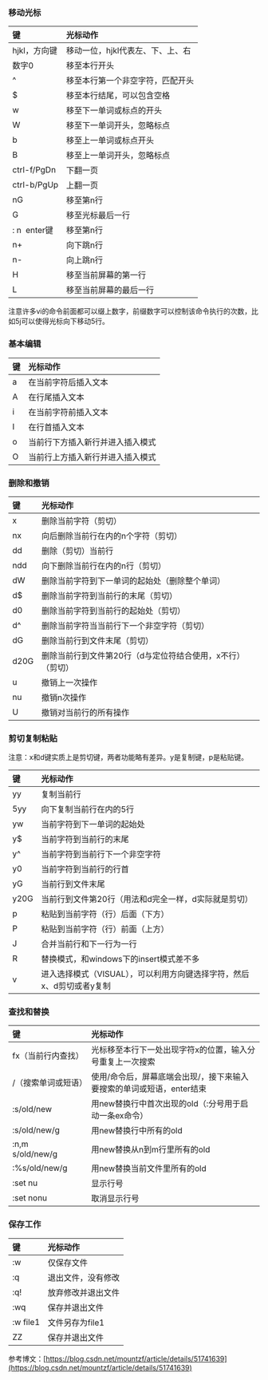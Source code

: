 ### 移动光标
| 键 | 光标动作 |
| :--- | :--- |
| hjkl，方向键 | 移动一位，hjkl代表左、下、上、右 |
| 数字0 | 移至本行开头 |
| ^ | 移至本行第一个非空字符，匹配开头 |
| $ | 移至本行结尾，可以包含空格 |
| w | 移至下一单词或标点的开头 |
| W | 移至下一单词开头，忽略标点 |
| b | 移至上一单词或标点开头 |
| B | 移至上一单词开头，忽略标点 |
| ctrl-f/PgDn | 下翻一页 |
| ctrl-b/PgUp | 上翻一页 |
| nG | 移至第n行 |
| G | 移至光标最后一行 |
| : n  enter键 | 移至第n行 |
| n+ | 向下跳n行 |
| n- | 向上跳n行 |
| H | 移至当前屏幕的第一行 |
| L | 移至当前屏幕的最后一行 |

注意许多vi的命令前面都可以缀上数字，前缀数字可以控制该命令执行的次数，比如5j可以使得光标向下移动5行。
### 基本编辑
| 键 | 光标动作 |
| :--- | :--- |
| a | 在当前字符后插入文本 |
| A | 在行尾插入文本 |
| i | 在当前字符前插入文本 |
| I | 在行首插入文本 |
| o | 当前行下方插入新行并进入插入模式 |
| O | 当前行上方插入新行并进入插入模式 |

### 删除和撤销
| 键 | 光标动作 |
| :--- | :--- |
| x | 删除当前字符（剪切） |
| nx | 向后删除当前行在内的n个字符（剪切） |
| dd | 删除（剪切）当前行 |
| ndd | 向下删除当前行在内的n行（剪切） |
| dW | 删除当前字符到下一单词的起始处（删除整个单词） |
| d$ | 删除当前字符到当前行的末尾（剪切） |
| d0 | 删除当前字符到当前行的起始处（剪切） |
| d^ | 删除当前字符当当前行下一个非空字符（剪切） |
| dG | 删除当前行到文件末尾（剪切） |
| d20G | 删除当前行到文件第20行（d与定位符结合使用，x不行）（剪切） |
| u | 撤销上一次操作 |
| nu | 撤销n次操作 |
| U | 撤销对当前行的所有操作 |

### 剪切复制粘贴
注意：x和d键实质上是剪切键，两者功能略有差异。y是复制键，p是粘贴键。

| 键 | 光标动作 |
| :--- | :--- |
| yy | 复制当前行 |
| 5yy | 向下复制当前行在内的5行 |
| yw | 当前字符到下一单词的起始处 |
| y$ | 当前字符到当前行的末尾 |
| y^ | 当前字符到当前行下一个非空字符 |
| y0 | 当前字符到当前行的行首 |
| yG | 当前行到文件末尾 |
| y20G | 当前行到文件第20行（用法和d完全一样，d实际就是剪切） |
| p | 粘贴到当前字符（行）后面（下方） |
| P | 粘贴到当前字符（行）前面（上方） |
| J | 合并当前行和下一行为一行 |
| R | 替换模式，和windows下的insert模式差不多 |
| v | 进入选择模式（VISUAL），可以利用方向键选择字符，然后x、d剪切或者y复制 |

### 查找和替换
| 键 | 光标动作 |
| :--- | :--- |
| fx（当前行内查找） | 光标移至本行下一处出现字符x的位置，输入分号重复上一次搜索 |
| /（搜索单词或短语） | 使用/命令后，屏幕底端会出现/，接下来输入要搜索的单词或短语，enter结束 |
| :s/old/new | 用new替换行中首次出现的old（:分号用于启动一条ex命令） |
| :s/old/new/g         | 用new替换行中所有的old |
| :n,m s/old/new/g     | 用new替换从n到m行里所有的old |
| :%s/old/new/g      | 用new替换当前文件里所有的old |
| :set nu | 显示行号 |
| :set nonu | 取消显示行号 |

### 保存工作
| 键 | 光标动作 |
| :--- | :--- |
| :w | 仅保存文件 |
| :q | 退出文件，没有修改 |
| :q! | 放弃修改并退出文件 |
| :wq | 保存并退出文件 |
| :w file1 | 文件另存为file1 |
| ZZ | 保存并退出文件 |

参考博文：[https://blog.csdn.net/mountzf/article/details/51741639](https://blog.csdn.net/mountzf/article/details/51741639)
